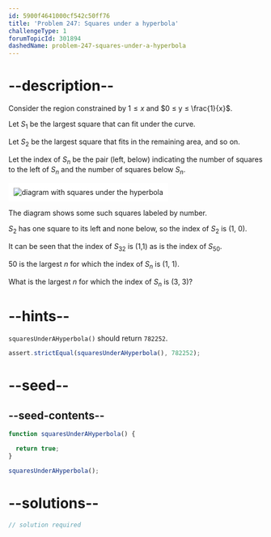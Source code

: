 ```yaml
---
id: 5900f4641000cf542c50ff76
title: 'Problem 247: Squares under a hyperbola'
challengeType: 1
forumTopicId: 301894
dashedName: problem-247-squares-under-a-hyperbola
---
```


# --description--

Consider the region constrained by $1 ≤ x$ and $0 ≤ y ≤ \frac{1}{x}$.

Let $S_1$ be the largest square that can fit under the curve.

Let $S_2$ be the largest square that fits in the remaining area, and so on.

Let the index of $S_n$ be the pair (left, below) indicating the number of squares to the left of $S_n$ and the number of squares below $S_n$.

<img class="img-responsive center-block" alt="diagram with squares under the hyperbola" src="https://cdn.freecodecamp.org/curriculum/project-euler/squares-under-a-hyperbola.gif" style="background-color: white; padding: 10px;">

The diagram shows some such squares labeled by number.

$S_2$ has one square to its left and none below, so the index of $S_2$ is (1, 0).

It can be seen that the index of $S_{32}$ is (1,1) as is the index of $S_{50}$.

50 is the largest $n$ for which the index of $S_n$ is (1, 1).

What is the largest $n$ for which the index of $S_n$ is (3, 3)?

# --hints--

`squaresUnderAHyperbola()` should return `782252`.

```js
assert.strictEqual(squaresUnderAHyperbola(), 782252);
```

# --seed--

## --seed-contents--

```js
function squaresUnderAHyperbola() {

  return true;
}

squaresUnderAHyperbola();
```

# --solutions--

```js
// solution required
```
